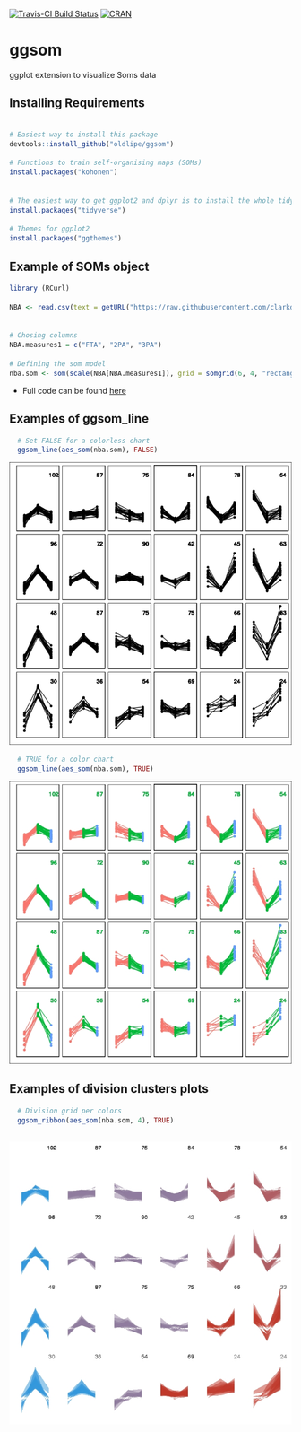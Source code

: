 [![Travis-CI Build Status](https://travis-ci.org/OldLipe/ggsom.svg?branch=master)](https://travis-ci.org/OldLipe/ggsom/)
[![CRAN](http://www.r-pkg.org/badges/version/ggsom)](https://CRAN.R-project.org/package=ggsom)

# ggsom
ggplot extension to visualize Soms data

## Installing Requirements
```r

# Easiest way to install this package
devtools::install_github("oldlipe/ggsom")

# Functions to train self-organising maps (SOMs)
install.packages("kohonen")


# The easiest way to get ggplot2 and dplyr is to install the whole tidyverse:
install.packages("tidyverse")

# Themes for ggplot2
install.packages("ggthemes")
```
## Example of SOMs object

```r
library (RCurl)

NBA <- read.csv(text = getURL("https://raw.githubusercontent.com/clarkdatalabs/soms/master/NBA_2016_player_stats_cleaned.csv"), sep = ",", header = T, check.names = FALSE) 


# Chosing columns
NBA.measures1 = c("FTA", "2PA", "3PA")

# Defining the som model
nba.som <- som(scale(NBA[NBA.measures1]), grid = somgrid(6, 4, "rectangular"))


```
- Full code can be found [here](https://clarkdatalabs.github.io/soms/SOM_NBA)


## Examples of ggsom_line

```r
  # Set FALSE for a colorless chart
  ggsom_line(aes_som(nba.som), FALSE)

```
![](img/ggsom_line_colorless.jpeg)

```r
  # TRUE for a color chart
  ggsom_line(aes_som(nba.som), TRUE)
```
![](img/ggsom_line_color.jpeg)



## Examples of division clusters plots

```r
  # Division grid per colors 
  ggsom_ribbon(aes_som(nba.som, 4), TRUE)
  

```
![](img/ggsom_ribbon.jpeg)

